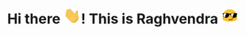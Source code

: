 <h1 align="center">Hi there <img src="https://github.com/raghvendra-dixit/raghvendra-dixit/blob/main/gifs/Hi.gif" width="35">! This is Raghvendra <img src="https://github.com/raghvendra-dixit/raghvendra-dixit/blob/main/gifs/smartyemoji.gif" width="35"></h1>

<!--
**raghvendra-dixit/raghvendra-dixit** is a ✨ _special_ ✨ repository because its `README.md` (this file) appears on your GitHub profile.

Here are some ideas to get you started:

- 🔭 I’m currently working on ...
- 🌱 I’m currently learning ...
- 👯 I’m looking to collaborate on ...
- 🤔 I’m looking for help with ...
- 💬 Ask me about ...
- 📫 How to reach me: ...
- 😄 Pronouns: ...
- ⚡ Fun fact: ...
-->
